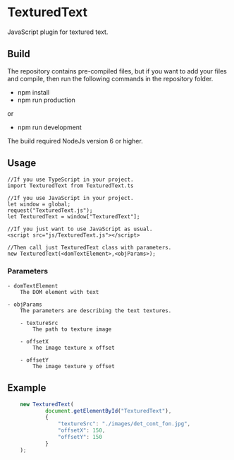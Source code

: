 # TexturedText
JavaScript plugin for textured text.
## Build
The repository contains pre-compiled files, but if you want to add your files and compile, then run the following commands in the repository folder.
* npm install
* npm run production

or

* npm run development

The build required NodeJs version 6 or higher.

## Usage
```
//If you use TypeScript in your project.
import TexturedText from TexturedText.ts
    
//If you use JavaScript in your project.
let window = global;
request("TexturedText.js");
let TexturedText = window["TexturedText"];
    
//If you just want to use JavaScript as usual.
<script src="js/TexturedText.js"></script>
    
//Then call just TexturedText class with parameters.
new TexturedText(<domTextElement>,<objParams>);
```
### Parameters
```
- domTextElement
    The DOM element with text
        
- objParams
    The parameters are describing the text textures.
    
    - textureSrc
        The path to texture image
        
    - offsetX
        The image texture x offset
        
    - offsetY
        The image texture y offset
```
## Example
```javascript
    new TexturedText(
            document.getElementById("TexturedText"),
            {
                "textureSrc": "./images/det_cont_fon.jpg",
                "offsetX": 150,
                "offsetY": 150
            }
    );
```
